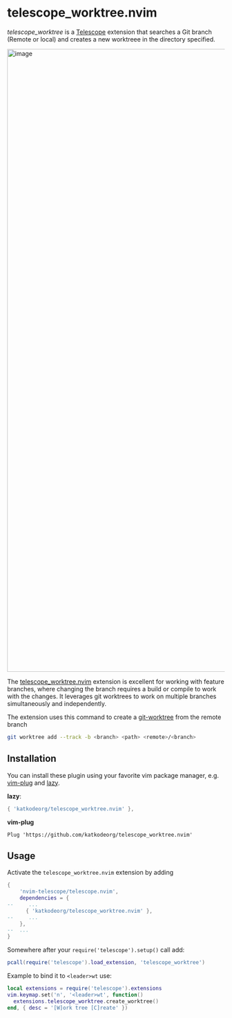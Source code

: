# telescope_worktree.nvim

*telescope_worktree* is a [Telescope](https://github.com/nvim-telescope/telescope.nvim) extension that searches a Git branch (Remote or local) and creates a new worktreee in the directory specified.

<img width="1440" alt="image" src="https://github.com/user-attachments/assets/529ce3bf-889d-40b4-afad-96bb4efbb783" />


The [telescope_worktree.nvim](https://github.com/katkodeorg/telescope_worktree.nvim) extension is excellent for working with feature branches, where changing the branch requires a build or compile to work with the changes. It leverages git worktrees to work on multiple branches simultaneously and independently.


The extension uses this command to create a [git-worktree](https://git-scm.com/docs/git-worktree) from the remote branch
```bash
git worktree add --track -b <branch> <path> <remote>/<branch>
```

## Installation 

You can install these plugin using your favorite vim package manager, e.g.
[vim-plug](https://github.com/junegunn/vim-plug) and
[lazy](https://github.com/folke/lazy.nvim).

**lazy**:
```lua
{ 'katkodeorg/telescope_worktree.nvim' },
```

**vim-plug**
```VimL
Plug 'https://github.com/katkodeorg/telescope_worktree.nvim'
```


## Usage

Activate the `telescope_worktree.nvim` extension by adding

```lua
{
    'nvim-telescope/telescope.nvim',
    dependencies = {
--     ...
      { 'katkodeorg/telescope_worktree.nvim' },
--     ...
    },
--  ...
}
```

Somewhere after your `require('telescope').setup()` call add:
```lua
pcall(require('telescope').load_extension, 'telescope_worktree')
```

Example to bind it to `<leader>wt` use:

```lua
local extensions = require('telescope').extensions
vim.keymap.set('n', '<leader>wt', function()
  extensions.telescope_worktree.create_worktree()
end, { desc = '[W]ork tree [C]reate' })
```

